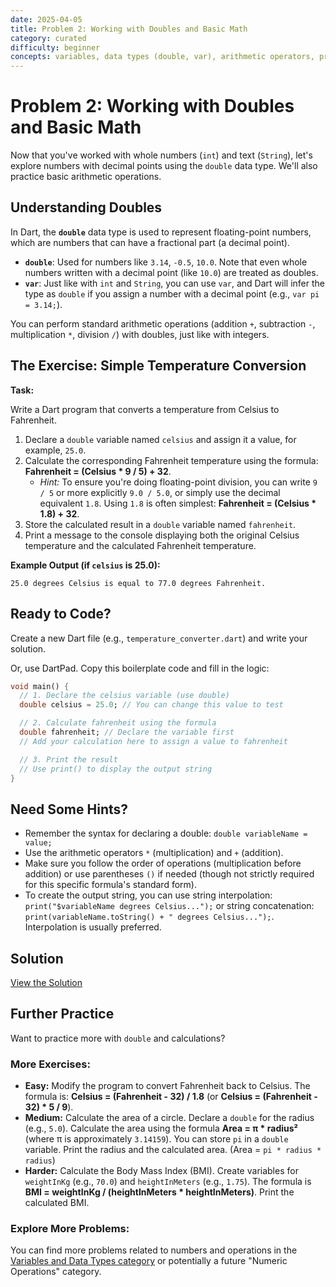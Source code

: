 ```yaml
---
date: 2025-04-05
title: Problem 2: Working with Doubles and Basic Math
category: curated
difficulty: beginner
concepts: variables, data types (double, var), arithmetic operators, print
---
```


# Problem 2: Working with Doubles and Basic Math

Now that you've worked with whole numbers (`int`) and text (`String`), let's explore numbers with decimal points using the `double` data type. We'll also practice basic arithmetic operations.

## Understanding Doubles

In Dart, the **`double`** data type is used to represent floating-point numbers, which are numbers that can have a fractional part (a decimal point).

*   **`double`**: Used for numbers like `3.14`, `-0.5`, `10.0`. Note that even whole numbers written with a decimal point (like `10.0`) are treated as doubles.
*   **`var`**: Just like with `int` and `String`, you can use `var`, and Dart will infer the type as `double` if you assign a number with a decimal point (e.g., `var pi = 3.14;`).

You can perform standard arithmetic operations (addition `+`, subtraction `-`, multiplication `*`, division `/`) with doubles, just like with integers.

## The Exercise: Simple Temperature Conversion

**Task:**

Write a Dart program that converts a temperature from Celsius to Fahrenheit.

1.  Declare a `double` variable named `celsius` and assign it a value, for example, `25.0`.
2.  Calculate the corresponding Fahrenheit temperature using the formula: **Fahrenheit = (Celsius * 9 / 5) + 32**.
    *   *Hint:* To ensure you're doing floating-point division, you can write `9 / 5` or more explicitly `9.0 / 5.0`, or simply use the decimal equivalent `1.8`. Using `1.8` is often simplest: **Fahrenheit = (Celsius * 1.8) + 32**.
3.  Store the calculated result in a `double` variable named `fahrenheit`.
4.  Print a message to the console displaying both the original Celsius temperature and the calculated Fahrenheit temperature.

**Example Output (if `celsius` is 25.0):**

```
25.0 degrees Celsius is equal to 77.0 degrees Fahrenheit.
```

## Ready to Code?

Create a new Dart file (e.g., `temperature_converter.dart`) and write your solution.

Or, use DartPad. Copy this boilerplate code and fill in the logic:

```dart
void main() {
  // 1. Declare the celsius variable (use double)
  double celsius = 25.0; // You can change this value to test

  // 2. Calculate fahrenheit using the formula
  double fahrenheit; // Declare the variable first
  // Add your calculation here to assign a value to fahrenheit

  // 3. Print the result
  // Use print() to display the output string
}
```

## Need Some Hints?

*   Remember the syntax for declaring a double: `double variableName = value;`
*   Use the arithmetic operators `*` (multiplication) and `+` (addition).
*   Make sure you follow the order of operations (multiplication before addition) or use parentheses `()` if needed (though not strictly required for this specific formula's standard form).
*   To create the output string, you can use string interpolation: `print("$variableName degrees Celsius...");` or string concatenation: `print(variableName.toString() + " degrees Celsius...");`. Interpolation is usually preferred.

## Solution

[View the Solution](curated-solutions/cur-problem-02-solution.md)

## Further Practice

Want to practice more with `double` and calculations?

### More Exercises:

*   **Easy:** Modify the program to convert Fahrenheit back to Celsius. The formula is: **Celsius = (Fahrenheit - 32) / 1.8** (or **Celsius = (Fahrenheit - 32) * 5 / 9**).
*   **Medium:** Calculate the area of a circle. Declare a `double` for the radius (e.g., `5.0`). Calculate the area using the formula **Area = π * radius²** (where π is approximately `3.14159`). You can store `pi` in a `double` variable. Print the radius and the calculated area. (Area = `pi * radius * radius`)
*   **Harder:** Calculate the Body Mass Index (BMI). Create variables for `weightInKg` (e.g., `70.0`) and `heightInMeters` (e.g., `1.75`). The formula is **BMI = weightInKg / (heightInMeters * heightInMeters)**. Print the calculated BMI.

### Explore More Problems:

You can find more problems related to numbers and operations in the [Variables and Data Types category](../categories/variables.md) or potentially a future "Numeric Operations" category.